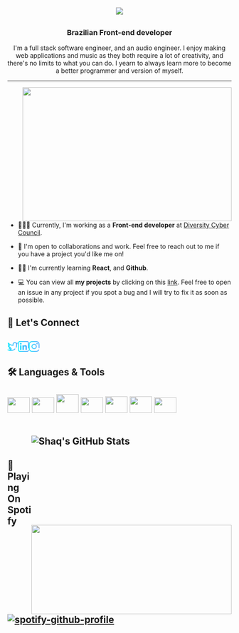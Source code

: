<h1 align="center">
    <img src="https://readme-typing-svg.herokuapp.com/?lines=Olá!+👩🏼‍💻;Hola!+🖐🏼;안녕!+👋🏼;&center=true&size=30&color=f28abf">
</h1>
<h3 align="center">Brazilian Front-end developer</h3>

<p align="center">I'm a full stack software engineer, and an audio engineer. I enjoy making web applications and music as they both require a lot of creativity, and there's no limits to what you can do. I yearn to always learn more to become a better programmer and version of myself.</p>


---

<img align="right" width="470px" height="300px" src="https://media.giphy.com/media/Ah3zHH7hvsSB2/giphy.gif">

- 👨🏽‍💻   Currently, I'm working as a **Front-end developer** at [Diversity Cyber Council](https://diversitycybercouncil.com/).

- 👥   I'm open to collaborations and work. Feel free to reach out to me if you have a project you'd like me on!

- 🥷🏽   I'm currently learning **React**, and **Github**.

- 💻   You can view all **my projects** by clicking on this [link](https://github.com/shaqdeff?tab=repositories). Feel free to open an issue in any project if you spot a bug and I will try to fix it as soon as possible.

 <h2>📲  Let's Connect<h2>
 <a href="https://twitter.com/shaquillendunda">
  <img align="left" alt="Shaquille Ndunda Twitter" height="24px" src="https://raw.githubusercontent.com/shaqdeff/shaqdeff/main/twitter.png" />
 </a>
 <a href="https://www.linkedin.com/in/shaquille-ndunda-b13a95107/">
  <img align="left" alt="Shaquille LinkedIn" height="24px" src="https://raw.githubusercontent.com/shaqdeff/shaqdeff/main/linkedin.png" />
 </a>
 <a href="https://www.instagram.com/shaqdeffonit/">
  <img align="left" alt="Shaq Instagram" height="24px" src="https://raw.githubusercontent.com/shaqdeff/shaqdeff/main/instagram.png" />
   </a>
</br>
 
 <h2>🛠 Languages & Tools<h2>
 <p align="left">
 <img height="35" width="50" src="https://cdn.jsdelivr.net/gh/devicons/devicon/icons/html5/html5-plain-wordmark.svg" />
 <img height="35" width="50" src="https://cdn.jsdelivr.net/gh/devicons/devicon/icons/css3/css3-plain-wordmark.svg" />
 <img height="42" width="50" src="https://cdn.jsdelivr.net/gh/devicons/devicon/icons/bootstrap/bootstrap-plain.svg" />
 <img height="35" width="50" src="https://cdn.jsdelivr.net/gh/devicons/devicon/icons/javascript/javascript-plain.svg" />
 <img height="37" width="50" src="https://cdn.jsdelivr.net/gh/devicons/devicon/icons/react/react-original.svg" />
 <img height="37" width="50" src="https://cdn.jsdelivr.net/gh/devicons/devicon/icons/nextjs/nextjs-original.svg" />
 <img height="35" width="50" src="https://cdn.jsdelivr.net/gh/devicons/devicon/icons/nodejs/nodejs-original.svg" />

          
          
                                                                                                                                           
 </p>
     
  </br>
   <div>      
  <img height="200" width="450" align="right" src="https://github-readme-stats-eight-theta.vercel.app/api?username=candidofabianny&show_icons=true&theme=gruvbox" alt="Shaq's GitHub Stats"/>
  <img height="200" width="450" align="right" src="https://github-readme-stats.vercel.app/api/top-langs/?username=candidofabianny&theme=gruvbox&layout=compact"/>
</div>

</br>
   
<h2>🎵 Playing On Spotify<h2>  

[![spotify-github-profile](https://spotify-github-profile.vercel.app/api/view?uid=shaqdeff&cover_image=true&theme=default&bar_color=8a938a)](https://github.com/kittinan/spotify-github-profile)
  
